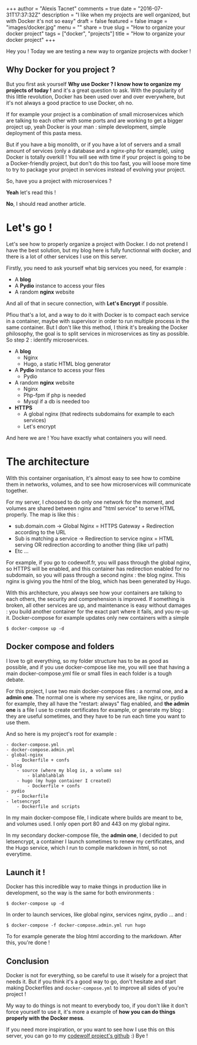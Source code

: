 +++
author = "Alexis Tacnet"
comments = true
date = "2016-07-31T17:37:32Z"
description = "I like when my projects are well organized, but with Docker it's not so easy"
draft = false
featured = false
image = "images/docker.jpg"
menu = ""
share = true
slug = "How to organize your docker project"
tags = ["docker", "projects"]
title = "How to organize your docker project"
+++

Hey you ! Today we are testing a new way to organize projects with docker !

Why Docker for you project ?
----------------------------

But you first ask yourself **Why use Docker ? I know how to organize my projects of today !** and it's a great question to ask. 
With the popularity of this little revolution, Docker has been used over and over everywhere, but it's not always a good practice 
to use Docker, oh no.

If for example your project is a combination of small microservices which are talking to each other with some ports and are working
to get a bigger project up, yeah Docker is your man : simple development, simple deployment of this pasta mess.

But if you have a big monolith, or if you have a lot of servers and a small amount of services (only a database and a nginx-php for example),
using Docker is totally overkill ! You will see with time if your project is going to be a Docker-friendly project, but don't do this
too fast, you will loose more time to try to package your project in services instead of evolving your project.

So, have you a project with microservices ?

**Yeah** let's read this !

**No**, I should read another article.

# Let's go !

Let's see how to properly organize a project with Docker. I do not pretend I have the best solution, but my blog here is fully
functionnal with docker, and there is a lot of other services I use on this server.

Firstly, you need to ask yourself what big services you need, for example :

* A **blog**
* A **Pydio** instance to access your files
* A random **nginx** website

And all of that in secure connection, with **Let's Encrypt** if possible.

Pfiou that's a lot, and a way to do it with Docker is to compact each service in a container, maybe with supervisor in order to 
run multiple process in the same container. But I don't like this method, I think it's breaking the Docker philosophy, the goal
is to split services in microservices as tiny as possible. So step 2 : identify microservices.

* A **blog**
	* Nginx
	* Hugo, a static HTML blog generator
* A **Pydio** instance to access your files
	* Pydio
* A random **nginx** website
	* Nginx
	* Php-fpm if php is needed
	* Mysql if a db is needed too
* **HTTPS**
	* A global nginx (that redirects subdomains for example to each services)
	* Let's encrypt

And here we are ! You have exactly what containers you will need.

# The architecture

With this container organisation, it's almost easy to see how to combine them in networks, volumes, and to see how microservices
will communicate together.

For my server, I choosed to do only one network for the moment, and volumes are shared between nginx and "html service" to serve 
HTML properly. The map is like this :

* sub.domain.com -> Global Nginx = HTTPS Gateway + Redirection according to the URL
* Sub is matching a service -> Redirection to service nginx = HTML serving OR redirection according to another thing (like url path)
* Etc ...

For example, if you go to codewolf.fr, you will pass through the global nginx, so HTTPS will be enabled, and this container has
redirection enabled for no subdomain, so you will pass through a second nginx : the blog nginx. This nginx is giving you the html
of the blog, which has been generated by Hugo.

With this architecture, you always see how your containers are talking to each others, the security and comprehension is improved.
If something is broken, all other services are up, and maintenance is easy without damages : you build another container for the 
exact part where it fails, and you re-up it. Docker-compose for example updates only new containers with a simple

	$ docker-compose up -d

Docker compose and folders
--------------------------

I love to git everything, so my folder structure has to be as good as possible, and if you use docker-compose like me, you will see
that having a main docker-compose.yml file or small files in each folder is a tough debate.

For this project, I use two main docker-compose files : a normal one, and **a admin one**. The normal one is where my services are,
like nginx, or pydio for example, they all have the "restart: always" flag enabled, and **the admin one** is a file I use to 
create certificates for example, or generate my blog : they are useful sometimes, and they have to be run each time you want to use them.

And so here is my project's root for example :

	- docker-compose.yml
	- docker-compose.admin.yml
	- global-nginx
		- Dockerfile + confs
	- blog
		- source (where my blog is, a volume so)
			- blahblahblah
		- hugo (my hugo container I created)
			- Dockerfile + confs
	- pydio
		- Dockerfile
	- letsencrypt
		- Dockerfile and scripts

In my main docker-compose file, I indicate where builds are meant to be, and volumes used. I only open port 80 and 443 on my global nginx.

In my secondary docker-compose file, the **admin one**, I decided to put letsencrypt, a container I launch sometimes to renew my certificates,
and the Hugo service, which I run to compile markdown in html, so not everytime.

Launch it !
-----------

Docker has this incredible way to make things in production like in development, so the way is the same for both environments :

	$ docker-compose up -d

In order to launch services, like global nginx, services nginx, pydio ... and :

	$ docker-compose -f docker-compose.admin.yml run hugo

To for example generate the blog html according to the markdown. After this, you're done !

Conclusion
----------

Docker is not for everything, so be careful to use it wisely for a project that needs it. But if you think it's a good way to go, don't 
hesitate and start making Dockerfiles and `docker-compose.yml` to improve all sides of you're project !

My way to do things is not meant to everybody too, if you don't like it don't force yourself to use it, it's more a example of **how you
can do things properly with the Docker mess**.

If you need more inspiration, or you want to see how I use this on this server, you can go to my [codewolf project's github](https://github.com/fuegowolf/codewolf) :) Bye !